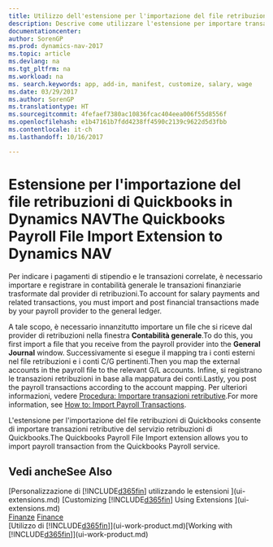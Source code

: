 ```yaml
---
title: Utilizzo dell'estensione per l'importazione del file retribuzioni di Quickbooks
description: Descrive come utilizzare l'estensione per importare transazioni di retribuzioni e stipendi dal servizio retribuzioni di Quickbooks.
documentationcenter: 
author: SorenGP
ms.prod: dynamics-nav-2017
ms.topic: article
ms.devlang: na
ms.tgt_pltfrm: na
ms.workload: na
ms. search.keywords: app, add-in, manifest, customize, salary, wage
ms.date: 03/29/2017
ms.author: SorenGP
ms.translationtype: HT
ms.sourcegitcommit: 4fefaef7380ac10836fcac404eea006f55d8556f
ms.openlocfilehash: e1b47161b7fdd4238ff4590c2139c9622d5d3fbb
ms.contentlocale: it-ch
ms.lasthandoff: 10/16/2017

---
```

# <a name="the-quickbooks-payroll-file-import-extension-to-dynamics-nav"></a><span data-ttu-id="b294b-103">Estensione per l'importazione del file retribuzioni di Quickbooks in Dynamics NAV</span><span class="sxs-lookup"><span data-stu-id="b294b-103">The Quickbooks Payroll File Import Extension to Dynamics NAV</span></span>
<span data-ttu-id="b294b-104">Per indicare i pagamenti di stipendio e le transazioni correlate, è necessario importare e registrare in contabilità generale le transazioni finanziarie trasformate dal provider di retribuzioni.</span><span class="sxs-lookup"><span data-stu-id="b294b-104">To account for salary payments and related transactions, you must import and post financial transactions made by your payroll provider to the general ledger.</span></span>

<span data-ttu-id="b294b-105">A tale scopo, è necessario innanzitutto importare un file che si riceve dal provider di retribuzioni nella finestra **Contabilità generale**.</span><span class="sxs-lookup"><span data-stu-id="b294b-105">To do this, you first import a file that you receive from the payroll provider into the **General Journal** window.</span></span> <span data-ttu-id="b294b-106">Successivamente si esegue il mapping tra i conti esterni nel file retribuzioni e i conti C/G pertinenti.</span><span class="sxs-lookup"><span data-stu-id="b294b-106">Then you map the external accounts in the payroll file to the relevant G/L accounts.</span></span> <span data-ttu-id="b294b-107">Infine, si registrano le transazioni retribuzioni in base alla mappatura dei conti.</span><span class="sxs-lookup"><span data-stu-id="b294b-107">Lastly, you post the payroll transactions according to the account mapping.</span></span> <span data-ttu-id="b294b-108">Per ulteriori informazioni, vedere [Procedura: Importare transazioni retributive](finance-how-import-payroll-transactions.md).</span><span class="sxs-lookup"><span data-stu-id="b294b-108">For more information, see [How to: Import Payroll Transactions](finance-how-import-payroll-transactions.md).</span></span>

<span data-ttu-id="b294b-109">L'estensione per l'importazione del file retribuzioni di Quickbooks consente di importare transazioni retributive del servizio retribuzioni di Quickbooks.</span><span class="sxs-lookup"><span data-stu-id="b294b-109">The Quickbooks Payroll File Import extension allows you to import payroll transaction from the Quickbooks Payroll service.</span></span>

## <a name="see-also"></a><span data-ttu-id="b294b-110">Vedi anche</span><span class="sxs-lookup"><span data-stu-id="b294b-110">See Also</span></span>
<span data-ttu-id="b294b-111">[Personalizzazione di [!INCLUDE[d365fin](includes/d365fin_md.md)] utilizzando le estensioni ](ui-extensions.md)  </span><span class="sxs-lookup"><span data-stu-id="b294b-111">[Customizing [!INCLUDE[d365fin](includes/d365fin_md.md)] Using Extensions ](ui-extensions.md)  </span></span>  
<span data-ttu-id="b294b-112">[Finanze](finance.md)  </span><span class="sxs-lookup"><span data-stu-id="b294b-112">[Finance](finance.md)  </span></span>  
<span data-ttu-id="b294b-113">[Utilizzo di [!INCLUDE[d365fin](includes/d365fin_md.md)]](ui-work-product.md)</span><span class="sxs-lookup"><span data-stu-id="b294b-113">[Working with [!INCLUDE[d365fin](includes/d365fin_md.md)]](ui-work-product.md)</span></span>

